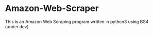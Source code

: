 # Amazon-Web-Scraper
This is an Amazon Web Scraping program written in python3 using BS4
(under dev)

